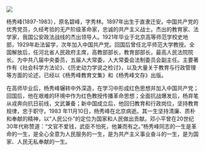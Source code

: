 ![](https://s2.loli.net/2022/09/01/wHLvebrXNAT2UIi.png)

杨秀峰(1897-1983），原名碧峰，字秀林。1897年出生于直隶迁安。中国共产党的优秀党员，久经考验的无产阶级革命家，忠诚的共产主义战士。杰出的教育家、法学家，我国公安政法战线的杰出领导人。1921年毕业于北京高等师范学校史地部，1929年赴法留学，次年加入中国共产党。回国后曾任北平师范大学教授。全国解放后，任河北省人民政府主席，高教部部长，教育部部长，最高人民法院院长。为中共八届中央委员，五届人大常委，人大常委会法制委员会副主任。主要著作有《社会科学方法论》、《历史动力学说之检讨》，以及大量关于教育与行政管理等方面的论述，已经以《杨秀峰教育文集》和《杨秀峰文存》出版。

在高师毕业后，杨秀峰辗转中外深造，在学习中形成红色思想并加入中国共产党；回国后，他在艰难的环境中作为红色教授传播革命思想；全面抗战爆发后，杨弃笔从戎奔向抗日前线，文武兼备；新中国成立后，他回归教育和行政岗位，坚持教育规律，忠于职守。1983 年11月10日，杨秀峰在北京病逝。其一生坚持清廉、质朴和奉献的精神，以“人民公仆”的定位为国家和人民做出贡献。邓小平曾在20世纪30年代称赞道：“文官不爱钱，武臣不怕死，他兼而有之。”杨秀峰同志的一生是革命的一生，是全心全意为人民服务的一生，是为共产主义事业奋斗的一生，是为国家、人民无私奉献的一生。